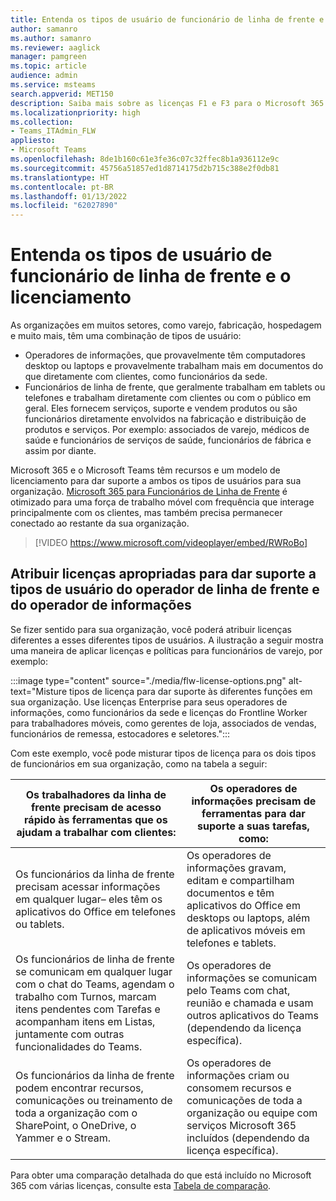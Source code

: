 ```yaml
---
title: Entenda os tipos de usuário de funcionário de linha de frente e o licenciamento
author: samanro
ms.author: samanro
ms.reviewer: aaglick
manager: pamgreen
ms.topic: article
audience: admin
ms.service: msteams
search.appverid: MET150
description: Saiba mais sobre as licenças F1 e F3 para o Microsoft 365 para funcionários de linha de frente SKU e o que elas incluem.
ms.localizationpriority: high
ms.collection:
- Teams_ITAdmin_FLW
appliesto:
- Microsoft Teams
ms.openlocfilehash: 8de1b160c61e3fe36c07c32ffec8b1a936112e9c
ms.sourcegitcommit: 45756a51857ed1d8714175d2b715c388e2f0db81
ms.translationtype: HT
ms.contentlocale: pt-BR
ms.lasthandoff: 01/13/2022
ms.locfileid: "62027890"
---
```

# <a name="understand-frontline-worker-user-types-and-licensing"></a>Entenda os tipos de usuário de funcionário de linha de frente e o licenciamento

As organizações em muitos setores, como varejo, fabricação, hospedagem e muito mais, têm uma combinação de tipos de usuário:

- Operadores de informações, que provavelmente têm computadores desktop ou laptops e provavelmente trabalham mais em documentos do que diretamente com clientes, como funcionários da sede.
- Funcionários de linha de frente, que geralmente trabalham em tablets ou telefones e trabalham diretamente com clientes ou com o público em geral. Eles fornecem serviços, suporte e vendem produtos ou são funcionários diretamente envolvidos na fabricação e distribuição de produtos e serviços. Por exemplo: associados de varejo, médicos de saúde e funcionários de serviços de saúde, funcionários de fábrica e assim por diante.

Microsoft 365 e o Microsoft Teams têm recursos e um modelo de licenciamento para dar suporte a ambos os tipos de usuários para sua organização. [Microsoft 365 para Funcionários de Linha de Frente](https://www.microsoft.com/microsoft-365/enterprise/frontline) é otimizado para uma força de trabalho móvel com frequência que interage principalmente com os clientes, mas também precisa permanecer conectado ao restante da sua organização.

> [!VIDEO https://www.microsoft.com/videoplayer/embed/RWRoBo]

## <a name="assign-appropriate-licenses-to-support-frontline-worker-and-information-worker-user-types"></a>Atribuir licenças apropriadas para dar suporte a tipos de usuário do operador de linha de frente e do operador de informações

Se fizer sentido para sua organização, você poderá atribuir licenças diferentes a esses diferentes tipos de usuários. A ilustração a seguir mostra uma maneira de aplicar licenças e políticas para funcionários de varejo, por exemplo:

:::image type="content" source="./media/flw-license-options.png" alt-text="Misture tipos de licença para dar suporte às diferentes funções em sua organização. Use licenças Enterprise para seus operadores de informações, como funcionários da sede e licenças do Frontline Worker para trabalhadores móveis, como gerentes de loja, associados de vendas, funcionários de remessa, estocadores e seletores.":::

Com este exemplo, você pode misturar tipos de licença para os dois tipos de funcionários em sua organização, como na tabela a seguir:

| Os trabalhadores da linha de frente precisam de acesso rápido às ferramentas que os ajudam a trabalhar com clientes: | Os operadores de informações precisam de ferramentas para dar suporte a suas tarefas, como: |
| ----- | ----- |
| Os funcionários da linha de frente precisam acessar informações em qualquer lugar– eles têm os aplicativos do Office em telefones ou tablets. | Os operadores de informações gravam, editam e compartilham documentos e têm aplicativos do Office em desktops ou laptops, além de aplicativos móveis em telefones e tablets. |
| Os funcionários de linha de frente se comunicam em qualquer lugar com o chat do Teams, agendam o trabalho com Turnos, marcam itens pendentes com Tarefas e acompanham itens em Listas, juntamente com outras funcionalidades do Teams.  | Os operadores de informações se comunicam pelo Teams com chat, reunião e chamada e usam outros aplicativos do Teams (dependendo da licença específica). |
| Os funcionários da linha de frente podem encontrar recursos, comunicações ou treinamento de toda a organização com o SharePoint, o OneDrive, o Yammer e o Stream. | Os operadores de informações criam ou consomem recursos e comunicações de toda a organização ou equipe com serviços Microsoft 365 incluídos (dependendo da licença específica). |

Para obter uma comparação detalhada do que está incluído no Microsoft 365 com várias licenças, consulte esta [Tabela de comparação](https://go.microsoft.com/fwlink/?linkid=2139145).
